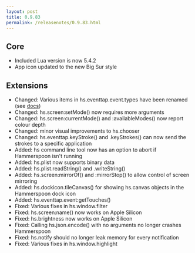 ```yaml
---
layout: post
title: 0.9.83
permalink: /releasenotes/0.9.83.html
---
```


## Core

  * Included Lua version is now 5.4.2
  * App icon updated to the new Big Sur style

## Extensions

  * Changed: Various items in hs.eventtap.event.types have been renamed (see [docs](http://www.hammerspoon.org/docs/hs.eventtap.event.html#types))
  * Changed: hs.screen:setMode() now requires more arguments
  * Changed: hs.screen:currentMode() and :availableModes() now report colour depth
  * Changed: minor visual improvements to hs.chooser
  * Changed: hs.eventtap.keyStroke() and .keyStrokes() can now send the strokes to a specific application
  * Added: hs command line tool now has an option to abort if Hammerspoon isn't running
  * Added: hs.plist now supports binary data
  * Added: hs.plist.readString() and .writeString()
  * Added: hs.screen:mirrorOf() and :mirrorStop() to allow control of screen mirroring
  * Added: hs.dockicon.tileCanvas() for showing hs.canvas objects in the Hammerspoon dock icon
  * Added: hs.eventtap.event:getTouches()
  * Fixed: Various fixes in hs.window.filter
  * Fixed: hs.screen:name() now works on Apple Silicon
  * Fixed: hs.brightness now works on Apple Silicon
  * Fixed: Calling hs.json.encode() with no arguments no longer crashes Hammerspoon
  * Fixed: hs.notify should no longer leak memory for every notification
  * Fixed: Various fixes in hs.window.highlight
